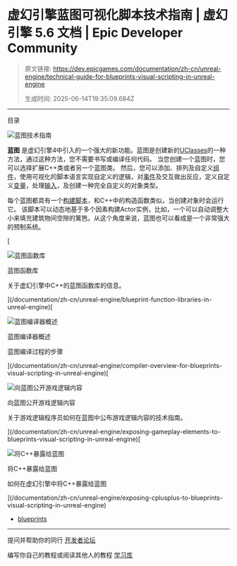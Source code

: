 # 虚幻引擎蓝图可视化脚本技术指南 | 虚幻引擎 5.6 文档 | Epic Developer Community

> 原文链接: https://dev.epicgames.com/documentation/zh-cn/unreal-engine/technical-guide-for-blueprints-visual-scripting-in-unreal-engine
> 
> 生成时间: 2025-06-14T19:35:09.684Z

---

目录

![蓝图技术指南](https://dev.epicgames.com/community/api/documentation/image/ce33a4e9-cc50-4201-b83f-96c37eaccd39?resizing_type=fill&width=1920&height=335)

**蓝图** 是虚幻引擎4中引入的一个强大的新功能。蓝图是创建新的[UClasses](/documentation/en-us/unreal-engine/API/Runtime/CoreUObject/UObject/UClass)的一种方法，通过这种方法，您不需要书写或编译任何代码。 当您创建一个蓝图时，您可以选择扩展C++类或者另一个蓝图类。 然后，您可以添加、排列及自定义[组件](/documentation/zh-cn/unreal-engine/components-in-unreal-engine)，使用可视化的脚本语言实现自定义的逻辑，对[事件](/documentation/zh-cn/unreal-engine/events-in-unreal-engine)及交互做出反应，定义自定义[变量](/documentation/zh-cn/unreal-engine/blueprint-variables-in-unreal-engine)，处理[输入](/documentation/zh-cn/unreal-engine/input-in-unreal-engine)，及创建一种完全自定义的对象类型。

每个蓝图都具有一个[构建脚本](/documentation/zh-cn/unreal-engine/construction-script-in-unreal-engine)，和C++中的构造函数类似，当创建对象时会运行它。 该脚本可以动态地基于多个因素构建Actor实例，比如，一个可以自动调整大小来填充建筑物间空隙的篱笆。从这个角度来说，蓝图也可以看成是一个非常强大的预制系统。

[

![蓝图函数库](https://d1iv7db44yhgxn.cloudfront.net/documentation/images/511968b7-2095-4d4d-a159-79d14bb1f8ad/placeholder_topic.png)

蓝图函数库

关于虚幻引擎中C++的蓝图函数库的信息。





](/documentation/zh-cn/unreal-engine/blueprint-function-libraries-in-unreal-engine)[

![蓝图编译器概述](https://d1iv7db44yhgxn.cloudfront.net/documentation/images/d18a13e9-29b7-494e-8b6a-37aa536a1bf5/placeholder_topic.png)

蓝图编译器概述

蓝图编译过程的步骤





](/documentation/zh-cn/unreal-engine/compiler-overview-for-blueprints-visual-scripting-in-unreal-engine)[

![向蓝图公开游戏逻辑内容](https://d1iv7db44yhgxn.cloudfront.net/documentation/images/fd65f703-1546-4563-9c61-d527aaf48f35/placeholder_topic.png)

向蓝图公开游戏逻辑内容

关于游戏逻辑程序员如何在蓝图中公布游戏逻辑内容的技术指南。





](/documentation/zh-cn/unreal-engine/exposing-gameplay-elements-to-blueprints-visual-scripting-in-unreal-engine)[

![将C++暴露给蓝图](https://d1iv7db44yhgxn.cloudfront.net/documentation/images/df4c76ea-6ee6-4a38-a13b-3cda4e23ccbd/placeholder_topic.png)

将C++暴露给蓝图

如何在虚幻引擎中将C++暴露给蓝图





](/documentation/zh-cn/unreal-engine/exposing-cplusplus-to-blueprints-visual-scripting-in-unreal-engine)

-   [blueprints](https://dev.epicgames.com/community/search?query=blueprints)

* * *

提问并帮助你的同行 [开发者论坛](https://forums.unrealengine.com/categories?tag=unreal-engine)

编写你自己的教程或阅读其他人的教程 [学习库](https://dev.epicgames.com/community/unreal-engine/learning)
